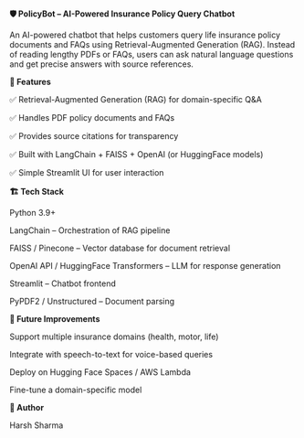 **🛡️ PolicyBot – AI-Powered Insurance Policy Query Chatbot**

An AI-powered chatbot that helps customers query life insurance policy documents and FAQs using Retrieval-Augmented Generation (RAG).
Instead of reading lengthy PDFs or FAQs, users can ask natural language questions and get precise answers with source references.

**🚀 Features**

✅ Retrieval-Augmented Generation (RAG) for domain-specific Q&A

✅ Handles PDF policy documents and FAQs

✅ Provides source citations for transparency

✅ Built with LangChain + FAISS + OpenAI (or HuggingFace models)

✅ Simple Streamlit UI for user interaction

**🏗️ Tech Stack**

Python 3.9+

LangChain – Orchestration of RAG pipeline

FAISS / Pinecone – Vector database for document retrieval

OpenAI API / HuggingFace Transformers – LLM for response generation

Streamlit – Chatbot frontend

PyPDF2 / Unstructured – Document parsing

**🔮 Future Improvements**

Support multiple insurance domains (health, motor, life)

Integrate with speech-to-text for voice-based queries

Deploy on Hugging Face Spaces / AWS Lambda

Fine-tune a domain-specific model

**👤 Author**

Harsh Sharma
